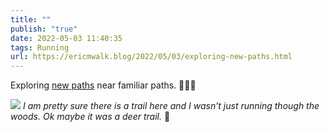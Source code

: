 ```yaml
---
title: ""
publish: "true"
date: 2022-05-03 11:40:35
tags: Running
url: https://ericmwalk.blog/2022/05/03/exploring-new-paths.html
---
```


Exploring [new paths](http://www.strava.com/activities/7081616646) near familiar paths. 🏃🏻‍♂️

![](https://ericmwalk.blog/uploads/2022/3c9e6dc83a.jpg)
*I am pretty sure there is a trail here and I wasn’t just running though the woods. Ok maybe it was a deer trail.* 🦌
